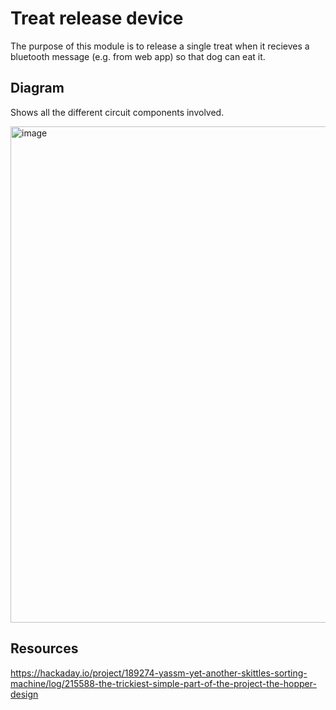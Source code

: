 # Treat release device

The purpose of this module is to release a single treat when it recieves a bluetooth message (e.g. from web app) so that dog can eat it.

## Diagram
Shows all the different circuit components involved.

<img width="794" alt="image" src="https://github.com/user-attachments/assets/eb1ecc71-3f7f-43e9-b209-4a1661d17d82">

## Resources

https://hackaday.io/project/189274-yassm-yet-another-skittles-sorting-machine/log/215588-the-trickiest-simple-part-of-the-project-the-hopper-design
